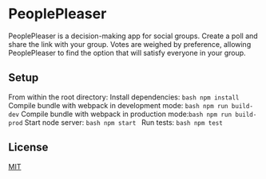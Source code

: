 # PeoplePleaser

PeoplePleaser is a decision-making app for social groups. Create a poll and share
the link with your group. Votes are weighed by preference, allowing PeoplePleaser to find the option that will satisfy everyone in your group.


## Setup

From within the root directory:
Install dependencies: ```bash npm install```
Compile bundle with webpack in development mode: ```bash npm run build-dev```
Compile bundle with webpack in production mode:```bash npm run build-prod```
Start node server: ```bash npm start ```
Run tests: ```bash npm test ```


## License
[MIT](https://choosealicense.com/licenses/mit/)